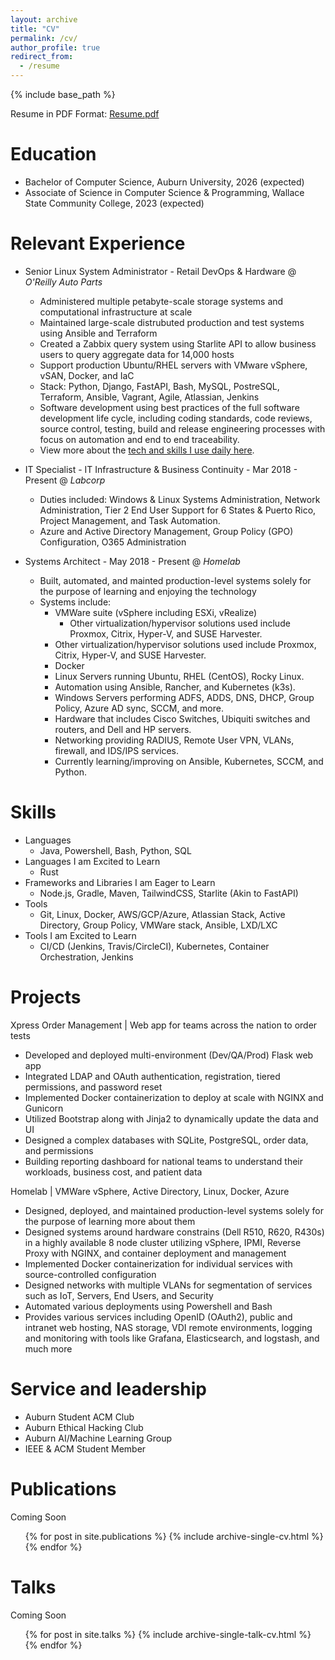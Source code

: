 ```yaml
---
layout: archive
title: "CV"
permalink: /cv/
author_profile: true
redirect_from:
  - /resume
---
```

{% include base_path %}

Resume in PDF Format: [Resume.pdf](/files/resume.pdf)

Education
=========

* Bachelor of Computer Science, Auburn University, 2026 (expected)
* Associate of Science in Computer Science & Programming, Wallace State Community College, 2023 (expected)

Relevant Experience
===================

* Senior Linux System Administrator - Retail DevOps & Hardware @ *O'Reilly Auto Parts*
  - Administered multiple petabyte-scale storage systems and computational infrastructure at scale
  - Maintained large-scale distrubuted production and test systems using Ansible and Terraform
  - Created a Zabbix query system using Starlite API to allow business users to query aggregate data for 14,000 hosts
  - Support production Ubuntu/RHEL servers with VMware vSphere, vSAN, Docker, and IaC
  - Stack: Python, Django, FastAPI, Bash, MySQL, PostreSQL, Terraform, Ansible, Vagrant, Agile, Atlassian, Jenkins
  - Software development using best practices of
    the full software development life cycle, including coding standards,
    code reviews, source control, testing, build and release engineering
    processes with focus on automation and end to end traceability.
  - View more about the [tech and skills I use daily here](https://www.linkedin.com/in/jacobcoffee).
* IT Specialist - IT Infrastructure & Business Continuity - Mar 2018 - Present @ *Labcorp*

  * Duties included: Windows & Linux Systems Administration, Network Administration, Tier 2 End User Support for 6 States & Puerto Rico, Project Management, and Task Automation.
  * Azure and Active Directory Management, Group Policy (GPO) Configuration, O365 Administration
* Systems Architect - May 2018 - Present @ *Homelab*

  * Built, automated, and mainted production-level systems solely for the purpose of learning and enjoying the technology
  * Systems include:
    * VMWare suite (vSphere including ESXi, vRealize)
      * Other virtualization/hypervisor solutions used include Proxmox, Citrix, Hyper-V, and SUSE Harvester.
    * Other virtualization/hypervisor solutions used include Proxmox, Citrix, Hyper-V, and SUSE Harvester.
    * Docker
    * Linux Servers running Ubuntu, RHEL (CentOS), Rocky Linux.
    * Automation using Ansible, Rancher, and Kubernetes (k3s).
    * Windows Servers performing ADFS, ADDS, DNS, DHCP, Group Policy, Azure AD sync, SCCM, and more.
    * Hardware that includes Cisco Switches, Ubiquiti switches and routers, and Dell and HP servers.
    * Networking providing RADIUS, Remote User VPN, VLANs, firewall, and IDS/IPS services.
    * Currently learning/improving on Ansible, Kubernetes, SCCM, and Python.

Skills
======

* Languages
  * Java, Powershell, Bash, Python, SQL
* Languages I am Excited to Learn
  * Rust
* Frameworks and Libraries I am Eager to Learn
  * Node.js, Gradle, Maven, TailwindCSS, Starlite (Akin to FastAPI)
* Tools
  * Git, Linux, Docker, AWS/GCP/Azure, Atlassian Stack, Active Directory, Group Policy, VMWare stack, Ansible, LXD/LXC
* Tools I am Excited to Learn
  * CI/CD (Jenkins, Travis/CircleCI), Kubernetes, Container Orchestration, Jenkins

Projects
========

Xpress Order Management | Web app for teams across the nation to order tests

* Developed and deployed multi-environment (Dev/QA/Prod) Flask web app
* Integrated LDAP and OAuth authentication, registration, tiered permissions, and password reset
* Implemented Docker containerization to deploy at scale with NGINX and Gunicorn
* Utilized Bootstrap along with Jinja2 to dynamically update the data and UI
* Designed a complex databases with SQLite, PostgreSQL, order data, and permissions
* Building reporting dashboard for national teams to understand their workloads, business cost, and patient data

Homelab | VMWare vSphere, Active Directory, Linux, Docker, Azure

* Designed, deployed, and maintained production-level systems solely for the purpose of learning more about them
* Designed systems around hardware constrains (Dell R510, R620, R430s) in a highly available 8 node cluster
  utilizing vSphere, IPMI, Reverse Proxy with NGINX, and container deployment and management
* Implemented Docker containerization for individual services with source-controlled configuration
* Designed networks with multiple VLANs for segmentation of services such as IoT, Servers, End Users, and Security
* Automated various deployments using Powershell and Bash
* Provides various services including OpenID (OAuth2), public and intranet web hosting, NAS storage, VDI remote environments, logging and monitoring with tools like Grafana, Elasticsearch, and logstash, and much more

Service and leadership
======================

* Auburn Student ACM Club
* Auburn Ethical Hacking Club
* Auburn AI/Machine Learning Group
* IEEE & ACM Student Member

Publications
============

Coming Soon

<ul>{% for post in site.publications %}
    {% include archive-single-cv.html %}
  {% endfor %}</ul>

Talks
=====

Coming Soon

<ul>{% for post in site.talks %}
    {% include archive-single-talk-cv.html %}
  {% endfor %}</ul>
